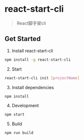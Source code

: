 # react-start-cli
> React脚手架cli

## Get Started
1. Install react-start-cli
```bash
npm install -g react-start-cli
```

2. Start
```bash
react-start-cli init [projectName]
```

3. Install dependencies
```bash
npm install
```

4. Development
```bash
npm start
```

5. Build
```bash
npm run build
```
